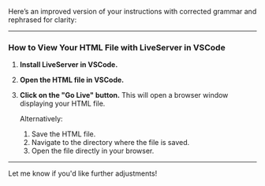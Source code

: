 Here’s an improved version of your instructions with corrected grammar and rephrased for clarity:

---

### How to View Your HTML File with LiveServer in VSCode

1. **Install LiveServer in VSCode.**
2. **Open the HTML file in VSCode.**
3. **Click on the "Go Live" button.** This will open a browser window displaying your HTML file.
   
   Alternatively:
   1. Save the HTML file.
   2. Navigate to the directory where the file is saved.
   3. Open the file directly in your browser.

--- 

Let me know if you'd like further adjustments!